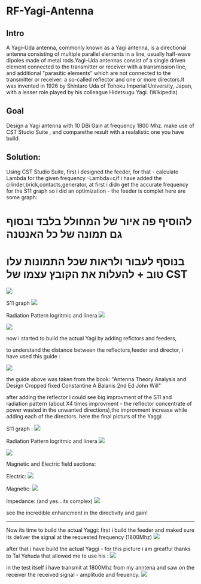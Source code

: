 # RF-Yagi-Antenna
## Intro  
A Yagi–Uda antenna, commonly known as a Yagi antenna, is a directional antenna consisting of multiple parallel elements in a line, usually half-wave dipoles made of metal rods.Yagi–Uda antennas consist of a single driven element connected to the transmitter or receiver with a transmission line, and additional "parasitic elements" which are not connected to the transmitter or receiver: a so-called reflector and one or more directors.It was invented in 1926 by Shintaro Uda of Tohoku Imperial University, Japan, with a lesser role played by his colleague Hidetsugu Yagi. (Wikipedia)

## Goal
Design a Yagi antenna with 10 DBi Gain at frequency 1800 Mhz. 
make use of CST Studio Suite , and comparethe result with a realalistic one you have build.

## Solution:
Using CST Studio Suite,
first i designed the feeder, for that - calculate Lambda for the given frequency -Lambda=c/f 
i have added the cilinder,brick,contacts,generator,
at first i didn get the accurate frequency for the S11 graph so i did an optimization - the feeder is complet
here are some graph:
# להוסיף פה איור של המחולל בלבד ובסוף גם תמונה של כל האנטנה
# בנוסף לעבור ולראות שכל התמונות עלו טוב + להעלות את הקובץ עצמו של CST
![](pic/s11_feeder.png)

S11 graph 
![](pic/s11_feeder.png)


Radiation Pattern logritmic and linera
![](pic/feederr.png)

![](pic/feeder_linear.png)

now i started to build the actual Yagi by adding reflctors and feeders,

to understand the distance between the reflectors,feeder and director, i have used this guide :

![](pic/Antena_configuration.png)

the guide above was taken from the book:
"Antenna Theory Analysis and Design Cropped fixed Constantine A Balanis 2nd Ed John Will"

after adding the reflector i could see big improvment of the S11 and radiation pattern (about X4 times improvment - the reflector concentrate of power wasted in the unwanted directions),the improvment increase while adding each of the directors.
here the final picturs of the Yaggi:  

S11 graph :
![](pic/s11_Yaggi.png)


Radiation Pattern logritmic and linera
![](pic/rp_Yaggi.png)

![](pic/rp_L_Yaggi.png)

Magnetic and Electric field sections:

Electric:
![](pic/E_field.png)

Magnetic:
![](pic/M_field.png)

Impedance: (and yes...its complex)
![](pic/Impedance.png)







see the incredible enhancment in the directivity and gain!


--------
Now its time to build the actual Yaggi:
first i build the feeder and maked sure its deliver the signal at the requested frequency (1800Mhz)
![](pic/feeder_test.png)

after that i have build the actual Yaggi - for this picture i am greatful thanks to Tal Yehuda that allowed me to use his :
![](pic/Yaggi_build.png)

in the test itself i have transmit at 1800Mhz from my anntena and saw on the receiver the received signal - amplitude and freuency.
![](pic/test.png)
























